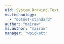 ```yaml
---
uid: System.Drawing.Text
ms.technology: 
  - "dotnet-standard"
author: "mairaw"
ms.author: "mairaw"
manager: "wpickett"
---
```

